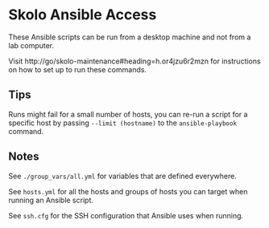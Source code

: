 # Skolo Ansible Access

These Ansible scripts can be run from a desktop machine and not from a lab
computer.

Visit http://go/skolo-maintenance#heading=h.or4jzu6r2mzn for instructions on how
to set up to run these commands.

## Tips

Runs might fail for a small number of hosts, you can re-run a script for a
specific host by passing `--limit (hostname)` to the `ansible-playbook` command.

## Notes

See `./group_vars/all.yml` for variables that are defined everywhere.

See `hosts.yml` for all the hosts and groups of hosts you can target when
running an Ansible script.

See `ssh.cfg` for the SSH configuration that Ansible uses when running.
